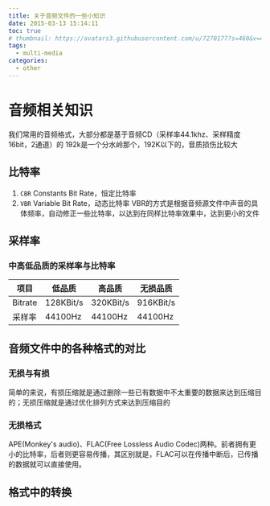 ```yaml
---
title: 关于音频文件的一些小知识
date: 2015-03-13 15:14:11
toc: true
# thumbnail: https://avatars3.githubusercontent.com/u/7270177?s=460&v=4
tags:
  - multi-media
categories:
  - other
---
```


# 音频相关知识

我们常用的音频格式，大部分都是基于音频CD（采样率44.1khz、采样精度16bit，2通道）的
192k是一个分水岭那个，192K以下的，音质损伤比较大

## 比特率
1. `CBR` Constants Bit Rate，恒定比特率
2. `VBR` Variable Bit Rate，动态比特率
VBR的方式是根据音频源文件中声音的具体频率，自动修正一些比特率，以达到在同样比特率效果中，达到更小的文件

## 采样率


### 中高低品质的采样率与比特率

|项目   |低品质   |高品质    |无损品质 |
|-------|---------|----------|---------|
|Bitrate|128KBit/s|320KBit/s |916KBit/s|
|采样率 |44100Hz  |44100Hz   |44100Hz  |

## 音频文件中的各种格式的对比
### 无损与有损
简单的来说，有损压缩就是通过删除一些已有数据中不太重要的数据来达到压缩目的；无损压缩就是通过优化排列方式来达到压缩目的

### 无损格式
APE(Monkey's audio)、FLAC(Free Lossless
Audio Codec)两种。前者拥有更小的比特率，后者则更容易传播，其区别就是，FLAC可以在传播中断后，已传播的数据就可以直接使用。

## 格式中的转换


